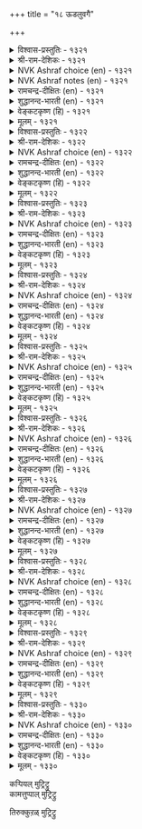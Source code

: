 +++
title = "१८ ऊडलुवगै"

+++


<details><summary>विश्वास-प्रस्तुतिः - १३२१</summary>

इल्लै तवऱवर्क्कु आयिनुम् ऊडुदल्  
वल्लदु अवर्अळिक्कु माऱु।       १३२१
</details>

<details><summary>श्री-राम-देशिकः - १३२१</summary>

निर्दुष्टेन प्रियेणापि विप्रलम्भो भवेद्यति ।  
तदस्मासु विशेषण प्रेमाधिक्यप्रदायकम् ॥ १३२१॥
</details>

<details><summary>NVK Ashraf choice (en) - १३२१</summary>

१३२१
Though he is not to blame, I feign sulking
To bring out the best in him.
(N.V.K. Ashraf)
</details>

<details><summary>NVK Ashraf notes (en) - १३२१</summary>

१३२१. Compare with १३०१: "Let me feign to be angry and see his pain of suffering for a while" - (N.V.K. Ashraf) 
</details>

<details><summary>रामचन्द्र-दीक्षितः (en) - १३२१</summary>

1321 illai tavaṟuavarkku āyiṉum ūṭutal  
vallatu avaraḷikkum āṟu.

1321\. Though he is guiltless, false accusations make him more attached.  
</details>

<details><summary>शुद्धानन्द-भारती (en) - १३२१</summary>

1\. இல்லை தவறவர்க்கு ஆயினும் ஊடுதல்  
வல்லது அவர்அளிக்கு மாறு.  
He is flawless; but I do pout.  
So that his loving ways show out.        1321  
</details>

<details><summary>वेङ्कटकृष्ण (हि) - १३२१</summary>

1321
यद्यपि उनकी भूल नहिं, उनका प्रणय-विधान ।  
प्रेरित करता है मुझे, करने के हित मान ॥
  </details>

<details><summary>मूलम् - १३२१</summary>

इल्लै तवऱवर्क्कु आयिनुम् ऊडुदल्  
वल्लदु अवर्अळिक्कु माऱु।       १३२१
</details>

<details><summary>विश्वास-प्रस्तुतिः - १३२२</summary>

ऊडलिन् तोण्ड्रुम् सिऱुदुनि नल्लळि  
वाडिनुम् पाडु पॆऱुम्।       १३२२
</details>

<details><summary>श्री-राम-देशिकः - १३२२</summary>

विप्रलम्भेन सञ्जातमत्यल्पं व्ससनं भुवि ।  
नायकप्रेमविच्छेदकारकं चापि सम्मतम् ॥ १३२२॥
</details>

<details><summary>NVK Ashraf choice (en) - १३२२</summary>

१३२२
The pinpricks of sulking do not discourage
But strengthen love.
(P.S. Sundaram)
</details>

<details><summary>रामचन्द्र-दीक्षितः (en) - १३२२</summary>

1322 ūṭalil tōṉṟum ciṟutuṉi nalaḷi  
vāṭiṉum pāṭu peṟum.

1322\. The little resentment resulting from lover’s quarrels yields delight in the end, though it may for the moment seem to cause pain.  
</details>

<details><summary>शुद्धानन्द-भारती (en) - १३२२</summary>

2\. ஊடலில் தோன்றும் சிறுதுனி நல்லளி  
வாடினும் பாடு பெறும்.  
Fading first, love blooms and outlives  
The petty pricks that pouting gives.        1322  
</details>

<details><summary>वेङ्कटकृष्ण (हि) - १३२२</summary>

1322
मान जनित लघु दुःख से, यद्यपि प्रिय का प्रेम ।  
मुरझा जाता है ज़रा, फिर भी पाता क्षेम ॥
  </details>

<details><summary>मूलम् - १३२२</summary>

ऊडलिन् तोण्ड्रुम् सिऱुदुनि नल्लळि  
वाडिनुम् पाडु पॆऱुम्।       १३२२
</details>

<details><summary>विश्वास-प्रस्तुतिः - १३२३</summary>

पुलत्तलिन् पुत्तेळ्नाडु उण्डो निलत्तॊडु  
नीरियैन् दन्नार् अगत्तु।       १३२३
</details>

<details><summary>श्री-राम-देशिकः - १३२३</summary>

जलं भुम्यं यथा शोलष्टं तथा स्निग्धप्रियैः सह ।  
जाताद्वियोगादन्यः किं देवलोको भवेदिह ॥ १३२३॥
</details>

<details><summary>NVK Ashraf choice (en) - १३२३</summary>

१३२३
Is there a heaven higher than love’s sulk
With hearts that join like earth and water?
( Shuddhananda Bharatiar), (V.V.S. Aiyar)
</details>

<details><summary>रामचन्द्र-दीक्षितः (en) - १३२३</summary>

1323 pulattaliṉ puttēḷnāṭu uṇṭō nilattoṭu  
nīriyain taṉṉār akattu.

1323\. Is there any other heaven than the quarrel between lovers whose minds are united even as earth and water?  
</details>

<details><summary>शुद्धानन्द-भारती (en) - १३२३</summary>

3\. புலத்தலின் புத்தேள்நாடு உண்டோ நிலத்தொடு  
நீரியைந் தன்னா ரகத்து.  
Is there a heaven like sulk beneath  
Of hearts that join like water and earth?        1323  
</details>

<details><summary>वेङ्कटकृष्ण (हि) - १३२३</summary>

1323
मिट्‍टी-पानी मिलन सम, जिस प्रिय का संपर्क ।  
उनसे होते कलह से, बढ़ कर है क्या स्वर्ग ॥
  </details>

<details><summary>मूलम् - १३२३</summary>

पुलत्तलिन् पुत्तेळ्नाडु उण्डो निलत्तॊडु  
नीरियैन् दन्नार् अगत्तु।       १३२३
</details>

<details><summary>विश्वास-प्रस्तुतिः - १३२४</summary>

पुल्लि विडाअप् पुलवियुळ् तोण्ड्रुमॆन्  
उळ्ळम् उडैक्कुम् पडै।       १३२४
</details>

<details><summary>श्री-राम-देशिकः - १३२४</summary>

दृढभाविपरिष्वङ्गहेतुविश्लेषकर्मणि ।  
मन्मनोभञ्जिका काचित् सेना सञ्जायते किल ॥ १३२४॥
</details>

<details><summary>NVK Ashraf choice (en) - १३२४</summary>

१३२४
From this prolonged pout arises the weapon
To break the defence of my heart.
(J. Narayanaswamy), (N.V.K. Ashraf)
</details>

<details><summary>रामचन्द्र-दीक्षितः (en) - १३२४</summary>

1324 pulli viṭāap pulaviyuḷ tōṉṟumeṉ  
uḷḷam uṭaikkum paṭai.

1324\. The weapon that breaks my obstinate heart lies in the quarrel itself.  
</details>

<details><summary>शुद्धानन्द-भारती (en) - १३२४</summary>

4\. புல்லி விடாஅப் புலவியுள் தோன்றுமென்  
உள்ளம் உடைக்கும் படை.  
In long pout after embrace sweet  
A weapon is up to break my heart.        1324  
</details>

<details><summary>वेङ्कटकृष्ण (हि) - १३२४</summary>

1324
मिलन साध्य कर, बिछुड़ने, देता नहिं जो मान ।  
उससे आविर्भूत हो, हृत्स्फोटक सामान ॥
  </details>

<details><summary>मूलम् - १३२४</summary>

पुल्लि विडाअप् पुलवियुळ् तोण्ड्रुमॆन्  
उळ्ळम् उडैक्कुम् पडै।       १३२४
</details>

<details><summary>विश्वास-प्रस्तुतिः - १३२५</summary>

तवऱिलर् आयिनुम् ताम्वीऴ्वार् मॆण्ड्रोळ्  
अगऱलिन् आङ्गॊन् ऱुडैत्तु।       १३२५
</details>

<details><summary>श्री-राम-देशिकः - १३२५</summary>

अकारणं वियुक्तस्य कामिनीमृदुहस्तयोः ।  
स्पर्शभाग्यविहीनस्य हर्षः काश्चिद् भवेद् ध्रुवम् ॥ १३२५॥
</details>

<details><summary>NVK Ashraf choice (en) - १३२५</summary>

१३२५
Even for the guiltless it is a joy to forgo briefly
The shoulders from one’s clasp. *
(P.S. Sundaram)
</details>

<details><summary>रामचन्द्र-दीक्षितः (en) - १३२५</summary>

1325 tavaṟilar āyiṉum tāmvīḻvār meṉtōḷ  
akaṟaliṉ āṅkoṉṟu uṭaittu.

1325\. Though guiltless being denied, there is a pleasure in the embrace of the soft beautiful shoulders of the sweetheart.  
</details>

<details><summary>शुद्धानन्द-भारती (en) - १३२५</summary>

5\. தவறில ராயினும் தாம்வீழ்வார் மென்றோள்  
அகறலி னாங்கொன்று உடைத்து.  
Though free form faults, one feels the charms  
Of feigned release from lover's arms.        1325  
</details>

<details><summary>वेङ्कटकृष्ण (हि) - १३२५</summary>

1325
यद्यपि प्रिय निर्दोष है, मृदुल प्रिया का स्कंध ।  
छूट रहे जब मिलन से, तब है इक आनन्द ॥
  </details>

<details><summary>मूलम् - १३२५</summary>

तवऱिलर् आयिनुम् ताम्वीऴ्वार् मॆण्ड्रोळ्  
अगऱलिन् आङ्गॊन् ऱुडैत्तु।       १३२५
</details>

<details><summary>विश्वास-प्रस्तुतिः - १३२६</summary>

उणलिनुम् उण्डदु अऱल्इनिदु कामम्  
पुणर्दलिन् ऊडल् इनिदु।       १३२६
</details>

<details><summary>श्री-राम-देशिकः - १३२६</summary>

कामुकस्य तु विश्लेषः संश्लेषादपि मोददः ।  
भुक्तं जीर्ण सुखं दद्यात् यथा वै भाविभोजनात् ॥ १३२६॥
</details>

<details><summary>NVK Ashraf choice (en) - १३२६</summary>

१३२६
More joyous than the meal is its digestion.
So is sulking more joyous than union.
(N.V.K. Ashraf), (V.V.S. Aiyar)
</details>

<details><summary>रामचन्द्र-दीक्षितः (en) - १३२६</summary>

1326 uṇaliṉum uṇṭatu aṟaliṉitu kāmam  
puṇartaliṉ ūṭal iṉitu.

1326\. Sweeter than eating is the pause in the process. Likewise misunderstanding by lovers affords more joy than union itself.  
</details>

<details><summary>शुद्धानन्द-भारती (en) - १३२६</summary>

6\. உணலினும் உண்டது அறல்இனிது காமம்  
புணர்தலின் ஊடல் இனிது.  
Sweeter than meal is digestion  
And sulk in love than union.        1326  
</details>

<details><summary>वेङ्कटकृष्ण (हि) - १३२६</summary>

1326
खाने से, खाया हुआ, पचना सुखकर जान ।  
काम-भोग हित मिलन से, अधिक सुखद है मान ॥
  </details>

<details><summary>मूलम् - १३२६</summary>

उणलिनुम् उण्डदु अऱल्इनिदु कामम्  
पुणर्दलिन् ऊडल् इनिदु।       १३२६
</details>

<details><summary>विश्वास-प्रस्तुतिः - १३२७</summary>

ऊडलिल् तोट्रवर् वॆण्ड्रार् अदुमन्नुम्  
कूडलिऱ्काणप् पडुम्।       १३२७
</details>

<details><summary>श्री-राम-देशिकः - १३२७</summary>

पराजितो विप्रलम्भे यः स्यान म विजयी मतः ।  
भाविसंश्लेषवेलायां तत्त्वमेतत् स्फुटं भवेत् ॥ १३२७॥
</details>

<details><summary>NVK Ashraf choice (en) - १३२७</summary>

१३२७
In lovers' quarrels the loser wins,
As shown when they make up.
(P.S. Sundaram)
</details>

<details><summary>रामचन्द्र-दीक्षितः (en) - १३२७</summary>

1327 ūṭalil tōṟṟavar veṉṟār atumaṉṉum  
kūṭalil kāṇap paṭum.

1327\. In a lovers’ quarrel, the vanquished becomes the victor; this is revealed when they reunite.  
</details>

<details><summary>शुद्धानन्द-भारती (en) - १३२७</summary>

7\. ஊடலில் தோற்றவர் வென்றார் அதுமன்னும்  
கூடலில் காணப் படும்.  
The yielder wins in lover's pout  
Reunited joy brings it out.        1327  
</details>

<details><summary>वेङ्कटकृष्ण (हि) - १३२७</summary>

1327
प्रणय-कलह में जो विजित, उसे रहा जय योग ।  
वह तो जाना जायगा, जब होगा संयोग ॥
  </details>

<details><summary>मूलम् - १३२७</summary>

ऊडलिल् तोट्रवर् वॆण्ड्रार् अदुमन्नुम्  
कूडलिऱ्काणप् पडुम्।       १३२७
</details>

<details><summary>विश्वास-प्रस्तुतिः - १३२८</summary>

ऊडिप् पॆऱुगुवम् कॊल्लो नुदल्वॆयर्प्पक्  
कूडलिल् तोण्ड्रिय उप्पु।       १३२८
</details>

<details><summary>श्री-राम-देशिकः - १३२८</summary>

भालस्वेदकरं भोग कृत्वा या सुखमन्वभूत् ।  
वियुज्यानया सुख तद्वत् किमह प्राप्नुयां पुनः ॥ १३२८॥
</details>

<details><summary>NVK Ashraf choice (en) - १३२८</summary>

१३२८
Will she sulk again to bring back the pleasure
Of that union drenched in sweat? *
(K. Kannan)
</details>

<details><summary>रामचन्द्र-दीक्षितः (en) - १३२८</summary>

1328 ūṭip peṟukuvam kollō nutalveyarppak  
kūṭalil tōṉṟiya uppu.

1328\. Am I likely to gain, after a friendly quarrel, the delight now experienced in the union with her moistened forehead?  
</details>

<details><summary>शुद्धानन्द-भारती (en) - १३२८</summary>

8\. ஊடிப் பெறுகுவங் கொல்லோ நுதல்வெயர்ப்பக்  
கூடலில் தோன்றிய உப்பு.  
Shall not our pouting again give  
The dew-browed joy of joint love?        1328  
</details>

<details><summary>वेङ्कटकृष्ण (हि) - १३२८</summary>

1328
स्वेद-जनक सुललाट पर, मिलन जन्य आनन्द ।  
प्रणय-कलह कर क्या मिले, फिर वह हमें अमन्द ॥
  </details>

<details><summary>मूलम् - १३२८</summary>

ऊडिप् पॆऱुगुवम् कॊल्लो नुदल्वॆयर्प्पक्  
कूडलिल् तोण्ड्रिय उप्पु।       १३२८
</details>

<details><summary>विश्वास-प्रस्तुतिः - १३२९</summary>

ऊडुग मन्नो ऒळियिऴै यामिरप्प  
नीडुग मन्नो इरा।       १३२९
</details>

<details><summary>श्री-राम-देशिकः - १३२९</summary>

विप्रलम्भं पुनः शोभायुतेयं कुरुतात् प्रिया ।  
संप्रार्थ्य ?त् कोपशान्त्यै मम रात्रिर्विवर्धताम् ॥ १३२९॥
</details>

<details><summary>NVK Ashraf choice (en) - १३२९</summary>

१३२९
May the bright-jewel sulk,
And may the night be prolonged for me to implore her! *
(W.H. Drew and J. Lazarus)
</details>

<details><summary>रामचन्द्र-दीक्षितः (en) - १३२९</summary>

1329 ūṭuka maṉṉō oḷiyiḻai yāmirappa  
nīṭuka maṉṉō irā.

1329\. May the jewelled lady-love go on quarrelling; may also the night be long enough to conciliate her!  
</details>

<details><summary>शुद्धानन्द-भारती (en) - १३२९</summary>

9\. ஊடுக மன்னோ ஒளியிழை யாம்இரப்ப  
நீடுக மன்னோ இரா.  
Sulk on O belle of shining jewels!  
Prolong O night! our delight swells!        1329  
</details>

<details><summary>वेङ्कटकृष्ण (हि) - १३२९</summary>

1329
रत्नाभरण सजी प्रिया, करे और भी मान ।  
करें मनौती हम यथा, बढ़े रात्रि का मान ॥
  </details>

<details><summary>मूलम् - १३२९</summary>

ऊडुग मन्नो ऒळियिऴै यामिरप्प  
नीडुग मन्नो इरा।       १३२९
</details>

<details><summary>विश्वास-प्रस्तुतिः - १३३०</summary>

ऊडुदल् कामत्तिऱ्कु इन्बम् अदऱ्किन्बम्  
कूडि मुयङ्गप् पॆऱिन्।       १३३०
</details>

<details><summary>श्री-राम-देशिकः - १३३०</summary>

विप्रलम्भात् कामभोगः सुख प्राप्नोति भूतले ।  
ततो जाताच्च संश्लेषात् विप्रलम्भः सुखं व्रजेत् ॥ १३३०॥
</details>

<details><summary>NVK Ashraf choice (en) - १३३०</summary>

१३३०
The joy of love lies in sulking, for that joy is realized
While embracing in union.
(N.V.K. Ashraf)
</details>

<details><summary>रामचन्द्र-दीक्षितः (en) - १३३०</summary>

1330 ūṭutal kāmattiṟku iṉpam ataṟkuiṉpam  
kūṭi muyaṅkap peṟiṉ.

1330\. The delight of love is the lovers’ quarrel; greater delight is the loving reunion.  
</details>

<details><summary>शुद्धानन्द-भारती (en) - १३३०</summary>

10\. ஊடுதல் காமத்திற்கு இன்பம் அதற்கின்பம்  
கூடி முயங்கப் பெறின்.  
Bouderie is lovers' delight  
Its delight grows when they unite        1330  
</details>

<details><summary>वेङ्कटकृष्ण (हि) - १३३०</summary>

1330
रहा काम का मधुर रस, प्रणय-कलह अवगाह ।  
फिर उसका है मधुर रस, मधुर मिलन सोत्साह ॥
  </details>

<details><summary>मूलम् - १३३०</summary>

ऊडुदल् कामत्तिऱ्कु इन्बम् अदऱ्किन्बम्  
कूडि मुयङ्गप् पॆऱिन्।       १३३०
</details>

कऱ्पियल् मुट्रिट्रु  
कामत्तुप्पाल् मुट्रिट्रु  

तिरुक्कुऱळ् मुट्रिट्रु  